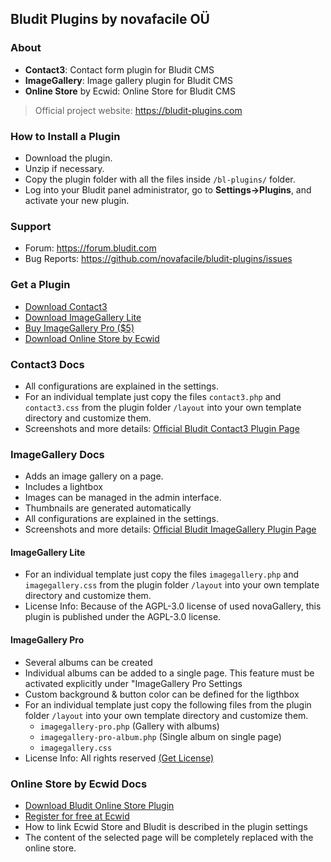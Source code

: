 ## Bludit Plugins by novafacile OÜ

### About

* **Contact3**: Contact form plugin for Bludit CMS
* **ImageGallery**: Image gallery plugin for Bludit CMS
* **Online Store** by Ecwid: Online Store for Bludit CMS

> Official project website: https://bludit-plugins.com

### How to Install a Plugin
- Download the plugin.
- Unzip if necessary.
- Copy the plugin folder with all the files inside `/bl-plugins/` folder.
- Log into your Bludit panel administrator, go to **Settings->Plugins**, and activate your new plugin.

### Support
- Forum: https://forum.bludit.com
- Bug Reports: https://github.com/novafacile/bludit-plugins/issues

### Get a Plugin

- [Download Contact3](https://download.novafacile.com/bludit-plugins/contact3.zip)
- [Download ImageGallery Lite](https://download.novafacile.com/bludit-plugins/imagegallery-lite.zip)
- [Buy ImageGallery Pro ($5)](https://bludit-plugins.com#imagegallery)
- [Download Online Store by Ecwid](https://download.novafacile.com/bludit-plugins/onlinestore-ecwid)

### Contact3 Docs

- All configurations are explained in the settings.
- For an individual template just copy the files `contact3.php` and `contact3.css` from the plugin folder `/layout` into your own template directory and customize them.
- Screenshots and more details: [Official Bludit Contact3 Plugin Page](https://bludit-plugins.com#contact3)

### ImageGallery Docs

- Adds an image gallery on a page.
- Includes a lightbox
- Images can be managed in the admin interface.
- Thumbnails are generated automatically
- All configurations are explained in the settings.
- Screenshots and more details: [Official Bludit ImageGallery Plugin Page](https://bludit-plugins.com#imagegallery)

#### ImageGallery Lite
- For an individual template just copy the files `imagegallery.php` and `imagegallery.css` from the plugin folder `/layout` into your own template directory and customize them.
- License Info: Because of the AGPL-3.0 license of used novaGallery, this plugin is published under the AGPL-3.0 license.

#### ImageGallery Pro

- Several albums can be created
- Individual albums can be added to a single page. This feature must be activated explicitly under "ImageGallery Pro Settings
- Custom background & button color can be defined for the ligthbox
- For an individual template just copy the following files from the plugin folder `/layout` into your own template directory and customize them.
  - `imagegallery-pro.php` (Gallery with albums)
  - `imagegallery-pro-album.php` (Single album on single page)
  - `imagegallery.css` 
- License Info: All rights reserved [(Get License)](https://bludit-plugins.com#imagegallery)

### Online Store by Ecwid Docs

- [Download Bludit Online Store Plugin](https://download.novafacile.com/bludit-plugins/onlinestore-ecwid)
- [Register for free at Ecwid](http://go.ecwid.com/bludit-onlinestore-register)
- How to link Ecwid Store and Bludit is described in the plugin settings
- The content of the selected page will be completely replaced with the online store.
